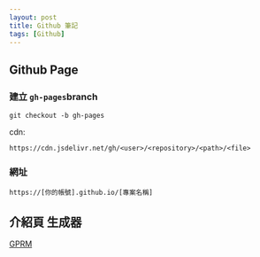 ```yaml
---
layout: post
title: Github 筆記
tags: [Github]
---
```


## Github Page

### 建立 ``gh-pages``branch
```
git checkout -b gh-pages
```
cdn:
```
https://cdn.jsdelivr.net/gh/<user>/<repository>/<path>/<file>
```
### 網址
```
https://[你的帳號].github.io/[專案名稱]
```

## 介紹頁 生成器
[GPRM](https://gprm.itsvg.in/)